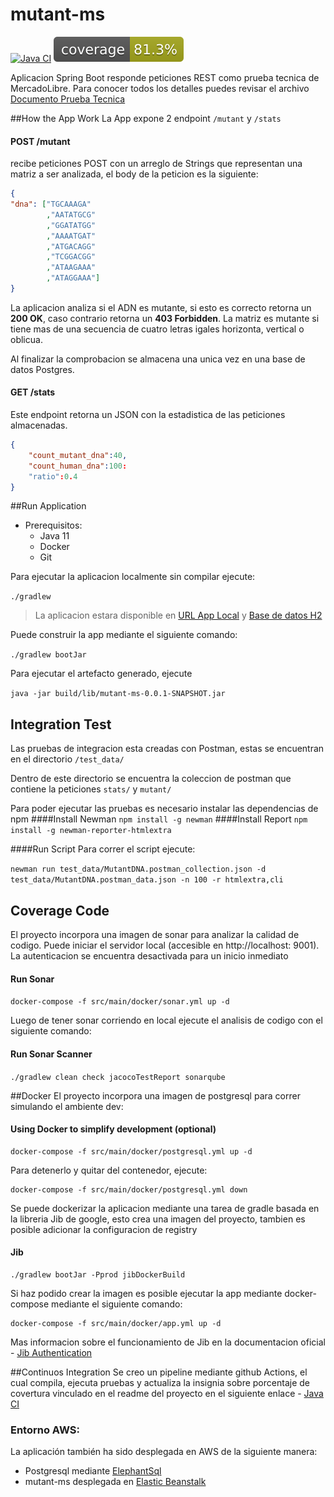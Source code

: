 # mutant-ms
[![Java CI](https://github.com/olsmca/mutant-ms/actions/workflows/ci.yml/badge.svg)](https://github.com/olsmca/mutant-ms/actions/workflows/ci.yml)
[![Coverage](https://github.com/olsmca/mutant-ms/blob/main/.github/badges/jacoco.svg)](https://github.com/olsmca/mutant-ms/actions/workflows/ci.yml)

Aplicacion Spring Boot responde peticiones REST como prueba tecnica de MercadoLibre.
Para conocer todos los detalles puedes revisar el archivo [Documento Prueba Tecnica]

##How the App Work
La App expone 2 endpoint  ```/mutant``` y ```/stats```

#### POST /mutant
recibe peticiones POST con un arreglo de Strings que representan una matriz a ser analizada, el body de la peticion es la siguiente:
```json
{
"dna": ["TGCAAAGA"
        ,"AATATGCG"
        ,"GGATATGG"
        ,"AAAATGAT"
        ,"ATGACAGG"
        ,"TCGGACGG"
        ,"ATAAGAAA"
        ,"ATAGGAAA"]
}
```
La aplicacion analiza si el ADN es mutante, si esto es correcto retorna un **200 OK**, caso contrario retorna un **403 Forbidden**.
La matriz es mutante si tiene mas de una secuencia de cuatro letras igales horizonta, vertical o oblicua.

Al finalizar la comprobacion se almacena una unica vez en una base de datos Postgres.

#### GET /stats
Este endpoint retorna un JSON con la estadistica de las peticiones almacenadas.
```json
{
    "count_mutant_dna":40, 
    "count_human_dna":100: 
    "ratio":0.4
}
```

##Run Application
* Prerequisitos:
  * Java 11 
  * Docker
  * Git
  

Para ejecutar la aplicacion localmente sin compilar ejecute:

```./gradlew```

>La aplicacion estara disponible en [URL App Local] y [Base de datos H2]

Puede construir la app mediante el siguiente comando:

```./gradlew bootJar```

Para ejecutar el artefacto generado, ejecute

```java -jar build/lib/mutant-ms-0.0.1-SNAPSHOT.jar```

## Integration Test
Las pruebas de integracion esta creadas con Postman, estas se encuentran en el directorio
```/test_data/```

Dentro de este directorio se encuentra la coleccion de postman que contiene la peticiones ```stats/```  y ```mutant/```

Para poder ejecutar las pruebas es necesario instalar las dependencias de npm
####Install Newman
```npm install -g newman```
####Install Report
```npm install -g newman-reporter-htmlextra```

####Run Script
Para correr el script ejecute:

```newman run test_data/MutantDNA.postman_collection.json -d test_data/MutantDNA.postman_data.json -n 100 -r htmlextra,cli```

## Coverage Code
El proyecto incorpora una imagen de sonar para analizar la calidad de codigo. Puede iniciar el servidor local (accesible en http://localhost: 9001).
La autenticacion se encuentra desactivada para un inicio inmediato
#### Run Sonar
```docker-compose -f src/main/docker/sonar.yml up -d```

Luego de tener sonar corriendo en local ejecute el analisis de codigo con el siguiente comando:
#### Run Sonar Scanner
```./gradlew clean check jacocoTestReport sonarqube```

##Docker
El proyecto incorpora una imagen de postgresql para correr simulando el ambiente dev:  
#### Using Docker to simplify development (optional)
```
docker-compose -f src/main/docker/postgresql.yml up -d
```
Para detenerlo y quitar del contenedor, ejecute:
```
docker-compose -f src/main/docker/postgresql.yml down
```

Se puede dockerizar la aplicacion mediante una tarea de gradle basada en la libreria Jib de google, esto crea una imagen del proyecto, tambien es posible adicionar la configuracion de registry
#### Jib
```
./gradlew bootJar -Pprod jibDockerBuild
```
Si haz podido crear la imagen es posible ejecutar la app mediante docker-compose mediante el siguiente comando:
```
docker-compose -f src/main/docker/app.yml up -d
```
Mas informacion sobre el funcionamiento de Jib en la documentacion oficial - [Jib Authentication]

##Continuos Integration
Se creo un pipeline mediante github Actions, el cual compila, ejecuta pruebas y actualiza la insignia sobre porcentaje de covertura vinculado en el readme del proyecto en el siguiente enlace -
[Java CI]

### Entorno AWS:
La aplicación también ha sido desplegada en AWS de la siguiente manera:
* Postgresql mediante [ElephantSql] 
* mutant-ms desplegada en [Elastic Beanstalk](http://mutantms-env-1.eba-qwb2mtr6.us-east-1.elasticbeanstalk.com/)

[ElephantSql]: <https://www.elephantsql.com/>
[Jib Authentication]: <https://github.com/GoogleContainerTools/jib/tree/master/jib-gradle-plugin#authentication-methods>
[Java CI]: <https://github.com/olsmca/mutant-ms/actions/workflows/ci.yml>
[Documento Prueba Tecnica]: <https://github.com/olsmca/mutant-ms/blob/main/ExamenMercadolibreMutantes.pdf>
[Base de datos H2]:<http://localhost:9090/h2-console/login.jsp>
[URL App Local]: <localhost:9090>
